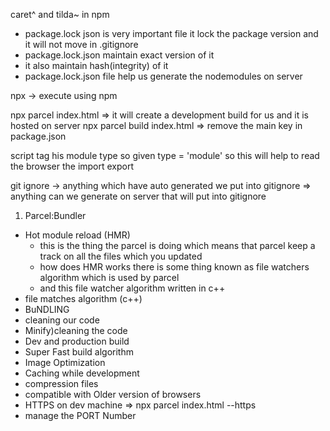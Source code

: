 caret^ and tilda~ in npm

- package.lock json is very important file it lock the package version and it will not move in .gitignore
- package.lock.json maintain exact version of it
- it also maintain hash(integrity) of it
- package.lock.json file help us generate the nodemodules on server

npx -> execute using npm

npx parcel index.html => it will create a development build for us and it is hosted on server
npx parcel build index.html => remove the main key in package.json

script tag his module type so given type = 'module' so this will help to read the browser the import export

git ignore -> anything which have auto generated we put into gitignore => anything can we generate on server that will put into gitignore

1. Parcel:Bundler

- Hot module reload (HMR)
  - this is the thing the parcel is doing which means that parcel keep a track on all the files which you updated
  - how does HMR works there is some thing known as file watchers algorithm which is used by parcel
  - and this file watcher algorithm written in c++
- file matches algorithm (c++)
- BuNDLING
- cleaning our code
- Minify)cleaning the code
- Dev and production build
- Super Fast build algorithm
- Image Optimization
- Caching while development
- compression files
- compatible with Older version of browsers
- HTTPS on dev machine => npx parcel index.html --https
- manage the PORT Number
